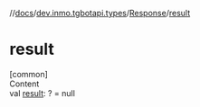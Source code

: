 //[docs](../../../index.md)/[dev.inmo.tgbotapi.types](../index.md)/[Response](index.md)/[result](result.md)



# result  
[common]  
Content  
val [result](result.md): ? = null  



